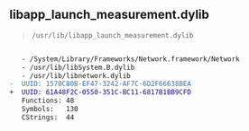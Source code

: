 ## libapp_launch_measurement.dylib

> `/usr/lib/libapp_launch_measurement.dylib`

```diff

   - /System/Library/Frameworks/Network.framework/Network
   - /usr/lib/libSystem.B.dylib
   - /usr/lib/libnetwork.dylib
-  UUID: 1570C80B-EF47-3242-AF7C-6D2F66638BEA
+  UUID: 61A48F2C-0550-351C-BC11-6817B1BB9CFD
   Functions: 48
   Symbols:   130
   CStrings:  44

```
